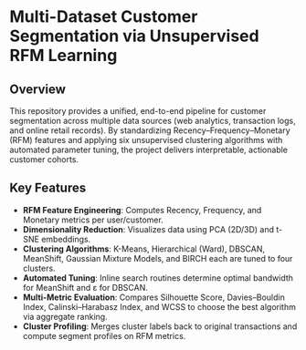 # Multi-Dataset Customer Segmentation via Unsupervised RFM Learning

## Overview
This repository provides a unified, end-to-end pipeline for customer segmentation across multiple data sources (web analytics, transaction logs, and online retail records). By standardizing Recency–Frequency–Monetary (RFM) features and applying six unsupervised clustering algorithms with automated parameter tuning, the project delivers interpretable, actionable customer cohorts.

## Key Features
* **RFM Feature Engineering**: Computes Recency, Frequency, and Monetary metrics per user/customer.
* **Dimensionality Reduction**: Visualizes data using PCA (2D/3D) and t-SNE embeddings.
* **Clustering Algorithms**: K-Means, Hierarchical (Ward), DBSCAN, MeanShift, Gaussian Mixture Models, and BIRCH each are tuned to four clusters.
* **Automated Tuning**: Inline search routines determine optimal bandwidth for MeanShift and ε for DBSCAN.
* **Multi-Metric Evaluation**: Compares Silhouette Score, Davies–Bouldin Index, Calinski–Harabasz Index, and WCSS to choose the best algorithm via aggregate ranking.
* **Cluster Profiling**: Merges cluster labels back to original transactions and compute segment profiles on RFM metrics.